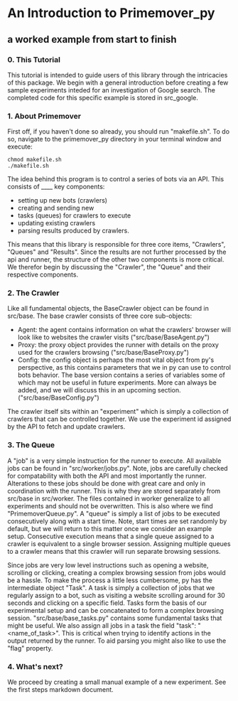 # An Introduction to Primemover_py
## a worked example from start to finish

### 0. This Tutorial
This tutorial is intended to guide users of this library through the intricacies
of this package. We begin with a general introduction before creating a few sample
experiments inteded for an investigation of Google search.
The completed code for this specific example is stored in src_google.

### 1. About Primemover
First off, if you haven't done so already, you should run "makefile.sh". To do so,
navigate to the primemover_py directory in your terminal window and 
execute:
```
chmod makefile.sh
./makefile.sh
```
The idea behind this program is to control a series of bots via an API. This consists
of ____ key components:
- setting up new bots (crawlers)
- creating and sending new 
- tasks (queues) for crawlers to execute
- updating existing crawlers
- parsing results produced by crawlers.

This means that this library is responsible for three core items, "Crawlers", "Queues" and 
"Results". Since the results are not further processed by the api and runner, the
structure of the other two components is more critical. We therefor begin by discussing the
"Crawler", the "Queue" and their respective components.

### 2. The Crawler
Like all fundamental objects, the BaseCrawler object can be found in src/base. 
The base crawler consists of three core sub-objects:
- Agent: the agent contains information on what the crawlers' browser will look like to websites the crawler visits ("src/base/BaseAgent.py")
- Proxy: the proxy object provides the runner with details on the proxy used for the crawlers browsing ("src/base/BaseProxy.py")
- Config: the config object is perhaps the most vital object from py's perspective,
    as this contains parameters that we in py can use to control bots behavior. The base version
    contains a series of variables some of which may not be useful in future experiments. More can
    always be added, and we will discuss this in an upcoming section. ("src/base/BaseConfig.py")

The crawler itself sits within an "experiment" which is simply a collection of crawlers
that can be controlled together. We use the experiment id assigned by the API to fetch and update crawlers.

### 3. The Queue
A "job" is a very simple instruction for the runner to execute. All available jobs can be found in "src/worker/jobs.py".
Note, jobs are carefully checked for compatability with both the API and most importantly
the runner. Alterations to these jobs should be done with great care and only in coordination with the runner.
This is why they are stored separately from src/base in src/worker. The files contained in worker generalize
to all experiments and should not be overwritten. This is also where we find "PrimemoverQueue.py".
A "queue" is simply a list of jobs to be executed consecutively along with a start time. 
Note, start times are set randomly by default, but we will return to this matter once we consider an example setup.
Consecutive execution means that a single queue assigned to a crawler is equivalent to a single browser session.
Assigning multiple queues to a crawler means that this crawler will run separate browsing sessions. 

Since jobs are very low level instructions such as opening a website, scrolling or clicking, creating a complex browsing session
from jobs would be a hassle. To make the process a little less cumbersome, py has the intermediate object
"Task". A task is simply a collection of jobs that we regularly assign to a bot, such as visiting a website
scrolling around for 30 seconds and clicking on a specific field. Tasks form the basis of our experimental setup
and can be concatenated to form a complex browsing session. "src/base/base_tasks.py" contains some fundamental tasks
that might be useful. We also assign all jobs in a task the field "task": "<name_of_task>". This is critical when 
trying to identify actions in the output returned by the runner. To aid parsing you might also like to
use the "flag" property.

### 4. What's next?
We proceed by creating a small manual example of a new experiment. See the first steps markdown document.
